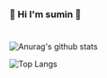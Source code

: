 ### 🤗 Hi I'm sumin 👋

<!--
**kang-sumin/kang-sumin** is a ✨ _special_ ✨ repository because its `README.md` (this file) appears on your GitHub profile.

Here are some ideas to get you started:

- 🔭 I’m currently working on ...
- 🌱 I’m currently learning ...
- 👯 I’m looking to collaborate on ...
- 🤔 I’m looking for help with ...
- 💬 Ask me about ...
- 📫 How to reach me: ...
- 😄 Pronouns: ...
- ⚡ Fun fact: ...
-->

#


<!-- Stats표 만들기 -->
![Anurag's github stats](https://github-readme-stats.vercel.app/api?username=kang-sumin&show_icons=true&theme=nightowl)

<!--스타일 참고 링크 https://github.com/anuraghazra/github-readme-stats/blob/master/themes/README.md
출처: https://eunhee-programming.tistory.com/244?category=1233835 [코드짜는 문과녀]-->

<!-- 언어 사용량 통계 나타내기 -->
![Top Langs](https://github-readme-stats.vercel.app/api/top-langs/?username=kang-sumin&layout=compact&theme=nightowl)

#
